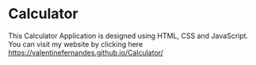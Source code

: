 # Calculator
This Calculator Application is designed using HTML, CSS and JavaScript.
You can visit my website by clicking here https://valentinefernandes.github.io/Calculator/   
